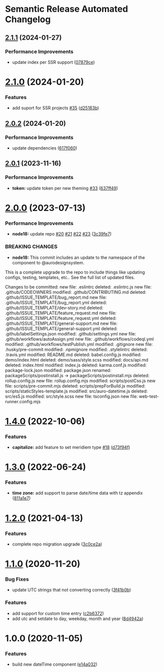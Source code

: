 # Semantic Release Automated Changelog

## [2.1.1](https://github.com/AlaskaAirlines/auro-datetime/compare/v2.1.0...v2.1.1) (2024-01-27)


### Performance Improvements

* update index per SSR support ([07879ce](https://github.com/AlaskaAirlines/auro-datetime/commit/07879ce195068035771c1593302bc54047863980))

# [2.1.0](https://github.com/AlaskaAirlines/auro-datetime/compare/v2.0.2...v2.1.0) (2024-01-20)


### Features

* add suport for SSR projects [#35](https://github.com/AlaskaAirlines/auro-datetime/issues/35) ([d25183b](https://github.com/AlaskaAirlines/auro-datetime/commit/d25183b7bf6818ebea2164b4fe75583c2b4bbc3d))

## [2.0.2](https://github.com/AlaskaAirlines/auro-datetime/compare/v2.0.1...v2.0.2) (2024-01-20)


### Performance Improvements

* update dependencies ([617f060](https://github.com/AlaskaAirlines/auro-datetime/commit/617f060f38a00e9c7cea744810ffb6e0b9f9f0af))

## [2.0.1](https://github.com/AlaskaAirlines/auro-datetime/compare/v2.0.0...v2.0.1) (2023-11-16)


### Performance Improvements

* **token:** update token per new theming [#33](https://github.com/AlaskaAirlines/auro-datetime/issues/33) ([637ff49](https://github.com/AlaskaAirlines/auro-datetime/commit/637ff49c28dd986634b9a4e28e0958c71ad1eef5))

# [2.0.0](https://github.com/AlaskaAirlines/auro-datetime/compare/v1.4.0...v2.0.0) (2023-07-13)


### Performance Improvements

* **node18:** update repo [#20](https://github.com/AlaskaAirlines/auro-datetime/issues/20) [#21](https://github.com/AlaskaAirlines/auro-datetime/issues/21) [#22](https://github.com/AlaskaAirlines/auro-datetime/issues/22) [#23](https://github.com/AlaskaAirlines/auro-datetime/issues/23) ([3c39fe7](https://github.com/AlaskaAirlines/auro-datetime/commit/3c39fe7513630a6eb28f037998efebe27c92503a))


### BREAKING CHANGES

* **node18:** This commit includes an update to the namespace
of the component to @aurodesignsystem.

This is a complete upgrade to the repo to include things
like updating configs, testing, templates, etc.. See the full
list of updated files.

Changes to be committed:
new file:   .eslintrc
deleted:    .eslintrc.js
new file:   .github/CODEOWNERS
modified:   .github/CONTRIBUTING.md
deleted:    .github/ISSUE_TEMPLATE/bug_report.md
new file:   .github/ISSUE_TEMPLATE/bug_report.yml
deleted:    .github/ISSUE_TEMPLATE/dev-story.md
deleted:    .github/ISSUE_TEMPLATE/feature_request.md
new file:   .github/ISSUE_TEMPLATE/feature_request.yml
deleted:    .github/ISSUE_TEMPLATE/general-support.md
new file:   .github/ISSUE_TEMPLATE/general-support.yml
deleted:    .github/labelSettings.json
modified:   .github/settings.yml
new file:   .github/workflows/autoAssign.yml
new file:   .github/workflows/codeql.yml
modified:   .github/workflows/testPublish.yml
modified:   .gitignore
new file:   .husky/pre-commit
modified:   .npmignore
modified:   .stylelintrc
deleted:    .travis.yml
modified:   README.md
deleted:    babel.config.js
modified:   demo/index.html
deleted:    demo/sass/style.scss
modified:   docs/api.md
deleted:    index.html
modified:   index.js
deleted:    karma.conf.js
modified:   package-lock.json
modified:   package.json
renamed:    packageScripts/postinstall.js -> packageScripts/postinstall.mjs
deleted:    rollup.config.js
new file:   rollup.config.mjs
modified:   scripts/postCss.js
new file:   scripts/pre-commit.mjs
deleted:    scripts/prepForBuild.js
modified:   scripts/staticStyles-template.js
modified:   src/auro-datetime.js
deleted:    src/es5.js
modified:   src/style.scss
new file:   tsconfig.json
new file:   web-test-runner.config.mjs

# [1.4.0](https://github.com/AlaskaAirlines/auro-datetime/compare/v1.3.0...v1.4.0) (2022-10-06)


### Features

* **capitalize:** add feature to set meridiem type [#18](https://github.com/AlaskaAirlines/auro-datetime/issues/18) ([d73f94f](https://github.com/AlaskaAirlines/auro-datetime/commit/d73f94fac3c14bd1bf39de78afca930e0e031b34))

# [1.3.0](https://github.com/AlaskaAirlines/auro-datetime/compare/v1.2.0...v1.3.0) (2022-06-24)


### Features

* **time zone:** add support to parse date/time data with tz appendix ([811a1e7](https://github.com/AlaskaAirlines/auro-datetime/commit/811a1e78e546f06b0cd1cdc577462191a5484b2b))

# [1.2.0](https://github.com/AlaskaAirlines/auro-datetime/compare/v1.1.0...v1.2.0) (2021-04-13)


### Features

* complete repo migration upgrade ([3c0ce2a](https://github.com/AlaskaAirlines/auro-datetime/commit/3c0ce2a808a416c21ca8d3d6e8895b007933804a))

# [1.1.0](https://github.com/AlaskaAirlines/auro-datetime/compare/v1.0.0...v1.1.0) (2020-11-20)


### Bug Fixes

* update UTC strings that not converting correctly ([3f41b0b](https://github.com/AlaskaAirlines/auro-datetime/commit/3f41b0be278ca55fc91cc037b9612d782ed7dfea))


### Features

* add support for custom time entry ([c2b6372](https://github.com/AlaskaAirlines/auro-datetime/commit/c2b6372d576c95734d6b4dfd0e3da8f40bf16bfa))
* add utc and setdate to day, weekday, month and year ([8d4942a](https://github.com/AlaskaAirlines/auro-datetime/commit/8d4942a7166aea3acde5b6ab4416be7ea4884387))

# 1.0.0 (2020-11-05)


### Features

* build new dateTime component ([e14a032](https://github.com/AlaskaAirlines/auro-datetime/commit/e14a03208414c0d210ee723159253561debc18fd))
